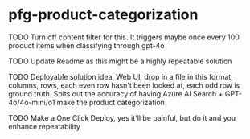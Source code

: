 # pfg-product-categorization

TODO Turn off content filter for this. It triggers maybe once every 100 product items when classifying through gpt-4o

TODO Update Readme as this might be a highly repeatable solution



TODO Deployable solution idea: Web UI, drop in a file in this format, columns, rows, each even row hasn't been looked at, each odd row is ground truth. Spits out the accuracy of having Azure AI Search + GPT-4o/4o-mini/o1 make the product categorization

TODO Make a One Click Deploy, yes it'll be painful, but do it and you enhance repeatability
